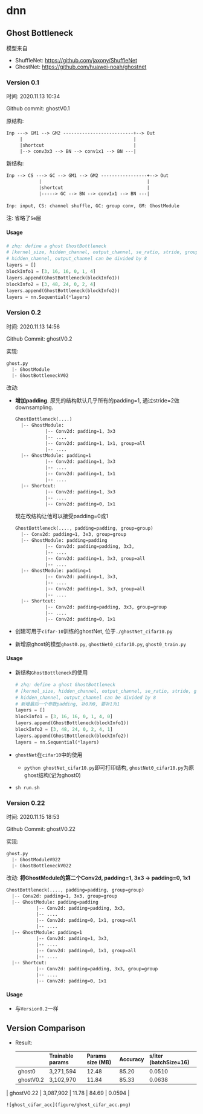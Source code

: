 # dnn



## Ghost Bottleneck

模型来自

- ShuffleNet: https://github.com/jaxony/ShuffleNet
- GhostNet: https://github.com/huawei-noah/ghostnet



### Version 0.1

时间: 2020.11.13 10:34

Github commit: ghostV0.1

原结构: 

```
Inp ---> GM1 --> GM2 --------------------------+--> Out
     |                                         |
     |shortcut                                 |
     |--> conv3x3 --> BN --> conv1x1 --> BN ---|
```
新结构:
```
Inp --> CS ---> GC --> GM1 --> GM2 -----------------+--> Out
            |                                       |
            |shortcut                               |
            |-----> GC --> BN --> conv1x1 --> BN ---|
     
Inp: input, CS: channel shuffle, GC: group conv, GM: GhostModule
```
注: 省略了`Se`层

#### Usage
```python
# zhq: define a ghost GhostBottleneck
# [kernel_size, hidden_channel, output_channel, se_ratio, stride, groups]
# hidden_channel, output_channel can be divided by 8
layers = []
blockInfo1 = [3, 16, 16, 0, 1, 4]
layers.append(GhostBottleneck(blockInfo1))
blockInfo2 = [3, 48, 24, 0, 2, 4]
layers.append(GhostBottleneck(blockInfo2))
layers = nn.Sequential(*layers)
```

### Version 0.2
时间: 2020.11.13 14:56

Github Commit: ghostV0.2

实现: 

```
ghost.py
  |- GhostModule
  |- GhostBottleneckV02
```

改动: 
 - **增加padding**. 原先的结构默认几乎所有的padding=1, 通过stride=2做downsampling. 

   ```
   GhostBottleneck(....)
     |-- GhostModule: 
              |-- Conv2d: padding=1, 3x3 
              |-- ....
              |-- Conv2d: padding=1, 1x1, group=all
              |-- ....
     |-- GhostModule: padding=1
              |-- Conv2d: padding=1, 3x3
              |-- ....
              |-- Conv2d: padding=1, 1x1
              |-- ....
     |-- Shortcut: 
              |-- Conv2d: padding=1, 3x3
              |-- ....
              |-- Conv2d: padding=0, 1x1
   ```

   现在改结构让他可以接受padding=0或1

   ```
   GhostBottleneck(...., padding=padding, group=group)
     |-- Conv2d: padding=1, 3x3, group=group
     |-- GhostModule: padding=padding
              |-- Conv2d: padding=padding, 3x3, 
              |-- ....
              |-- Conv2d: padding=1, 3x3, group=all
              |-- ....
     |-- GhostModule: padding=1
              |-- Conv2d: padding=1, 3x3, 
              |-- ....
              |-- Conv2d: padding=1, 3x3, group=all
              |-- ....
     |-- Shortcut: 
              |-- Conv2d: padding=padding, 3x3, group=group
              |-- ....
              |-- Conv2d: padding=0, 1x1
   ```

 - 创建可用于`cifar-10`训练的ghostNet, 位于`./ghostNet_cifar10.py`

 - 新增原ghost的模型`ghost0.py`, `ghostNet0_cifar10.py`, `ghost0_train.py`

#### Usage

- 新结构`GhostBottleneck`的使用

  ```python
  # zhq: define a ghost GhostBottleneck
  # [kernel_size, hidden_channel, output_channel, se_ratio, stride, groups, padding]
  # hidden_channel, output_channel can be divided by 8
  # 新增最后一个参数padding, 补0为0, 要补1为1
  layers = []
  blockInfo1 = [3, 16, 16, 0, 1, 4, 0]
  layers.append(GhostBottleneck(blockInfo1))
  blockInfo2 = [3, 48, 24, 0, 2, 4, 1]
  layers.append(GhostBottleneck(blockInfo2))
  layers = nn.Sequential(*layers)
  ```
  
- `ghostNet`在`cifar10`中的使用

  - `python ghostNet_cifar10.py`即可打印结构, `ghostNet0_cifar10.py`为原ghost结构(记为ghost0)
- `sh run.sh`



### Version 0.22
时间: 2020.11.15 18:53

Github Commit: ghostV0.22

实现: 

```
ghost.py
  |- GhostModuleV022
  |- GhostBottleneckV022
```

改动:  **将GhostModule的第二个Conv2d, padding=1, 3x3 -> padding=0, 1x1**
```
GhostBottleneck(...., padding=padding, group=group)
  |-- Conv2d: padding=1, 3x3, group=group
  |-- GhostModule: padding=padding
           |-- Conv2d: padding=padding, 3x3, 
           |-- ....
           |-- Conv2d: padding=0, 1x1, group=all
           |-- ....
  |-- GhostModule: padding=1
           |-- Conv2d: padding=1, 3x3, 
           |-- ....
           |-- Conv2d: padding=0, 1x1, group=all
           |-- ....
  |-- Shortcut: 
           |-- Conv2d: padding=padding, 3x3, group=group
           |-- ....
           |-- Conv2d: padding=0, 1x1
```

#### Usage

- 与`Version0.2`一样



## Version Comparison

  - Result: 

    |            | Trainable params | Params size (MB) | Accuracy | s/iter (batchSize=16) |
    | ---------- | ---------------- | ---------------- | -------- | --------------------- |
    | ghost0     | 3,271,594        | 12.48            | 85.20    | 0.0510                |
    | ghostV0.2  | 3,102,970        | 11.84            | 85.33    | 0.0638                |
  | ghostV0.22 | 3,087,902        | 11.78            | 84.69    | 0.0594                |
    
    ![ghost_cifar_acc](figure/ghost_cifar_acc.png)
